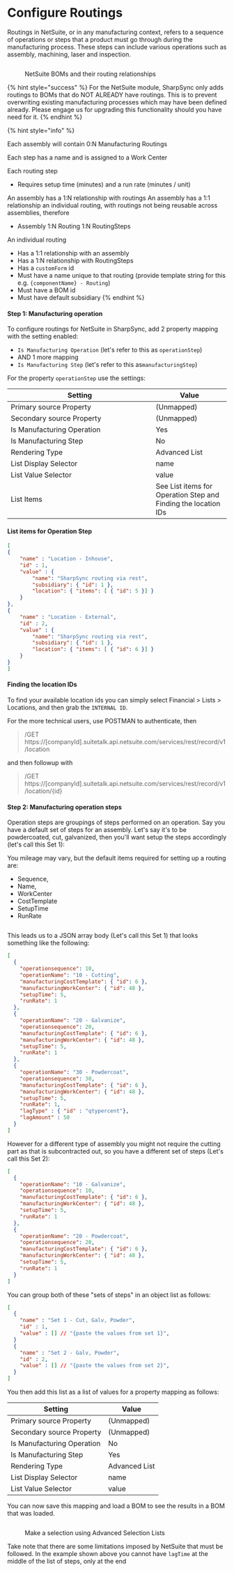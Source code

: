 # Configure Routings

Routings in NetSuite, or in any manufacturing context, refers to a sequence of operations or steps that a product must go through during the manufacturing process. These steps can include various operations such as assembly, machining, laser and inspection.

<figure><img src="../../.gitbook/assets/image (30).png" alt=""><figcaption><p>NetSuite BOMs and their routing relationships</p></figcaption></figure>

{% hint style="success" %}
For the NetSuite module, SharpSync only adds routings to BOMs that do NOT ALREADY have routings. This is to prevent overwriting existing manufacturing processes which may have been defined already. Please engage us for upgrading this functionality should you have need for it.
{% endhint %}

{% hint style="info" %}


Each assembly will contain 0:N Manufacturing Routings

Each step has a name and is assigned to a Work Center

Each routing step

* Requires setup time (minutes) and a run rate (minutes / unit)

An assembly has a 1:N relationship with routings An assembly has a 1:1 relationship an individual routing, with routings not being reusable across assemblies, therefore

* Assembly 1:N Routing 1:N RoutingSteps

An individual routing

* Has a 1:1 relationship with an assembly
* Has a 1:N relationship with RoutingSteps
* Has a `customForm` id
* Must have a name unique to that routing (provide template string for this e.g. `{componentName} - Routing`)
* Must have a BOM id
* Must have default subsidiary
{% endhint %}



#### Step 1: Manufacturing operation

To configure routings for NetSuite in SharpSync, add 2 property mapping with the setting enabled:

* `Is Manufacturing Operation` (let's refer to this as  `operationStep`)
* AND 1 more mapping
* `Is Manufacturing Step` (let's refer to this as`manufacturingStep`)

For the property `operationStep` use the settings:

<table><thead><tr><th width="317">Setting</th><th>Value</th></tr></thead><tbody><tr><td>Primary source Property</td><td>(Unmapped)</td></tr><tr><td>Secondary source Property</td><td>(Unmapped)</td></tr><tr><td>Is Manufacturing Operation</td><td>Yes</td></tr><tr><td>Is Manufacturing Step</td><td>No</td></tr><tr><td>Rendering Type</td><td>Advanced List</td></tr><tr><td>List Display Selector</td><td>name</td></tr><tr><td>List Value Selector</td><td>value</td></tr><tr><td>List Items</td><td>See List items for Operation Step and Finding the location IDs</td></tr></tbody></table>

#### List items for Operation Step

```json
[
{
    "name" : "Location - Inhouse",
    "id" : 1,
    "value" : {
        "name": "SharpSync routing via rest",
        "subsidiary": { "id": 1 },
        "location": { "items": [ { "id": 5 }] }
    }
},
{
    "name" : "Location - External",
    "id" : 2,
    "value" : {
        "name": "SharpSync routing via rest",
        "subsidiary": { "id": 1 },
        "location": { "items": [ { "id": 6 }] }
    }
}
]
```

#### Finding the location IDs

To find your available location ids you can simply select Financial > Lists > Locations, and then grab the `INTERNAL ID`.

For the more technical users, use POSTMAN to authenticate, then

> /GET https://\[companyId].suitetalk.api.netsuite.com/services/rest/record/v1/location

and then followup with

> /GET https://\[companyId].suitetalk.api.netsuite.com/services/rest/record/v1/location/{id}

#### Step 2: Manufacturing operation steps

Operation steps are groupings of steps performed on an operation. Say you have a default set of steps for an assembly. Let's say it's to be powdercoated, cut, galvanized, then you'll want setup the steps accordingly (let's call this Set 1):

You mileage may vary, but the default items required for setting up a routing are:

* Sequence,
* Name,
* WorkCenter
* CostTemplate
* SetupTime
* RunRate

<figure><img src="../../.gitbook/assets/netsuite_routing_steps.png" alt=""><figcaption></figcaption></figure>

This leads us to a JSON array body (Let's call this Set 1) that looks something like the following:

```json
[
  {
    "operationsequence": 10,
    "operationName": "10 - Cutting",
    "manufacturingCostTemplate": { "id": 6 },
    "manufacturingWorkCenter": { "id": 48 },
    "setupTime": 5,
    "runRate": 1
  },
  {
    "operationName": "20 - Galvanize",
    "operationsequence": 20,
    "manufacturingCostTemplate": { "id": 6 },
    "manufacturingWorkCenter": { "id": 48 },
    "setupTime": 5,
    "runRate": 1
  },
  {
    "operationName": "30 - Powdercoat",
    "operationsequence": 30,
    "manufacturingCostTemplate": { "id": 6 },
    "manufacturingWorkCenter": { "id": 48 },
    "setupTime": 5,
    "runRate": 1,
    "lagType" : { "id" : "qtypercent"},
    "lagAmount" : 50
  }
]
```

However for a different type of assembly you might not require the cutting part as that is subcontracted out, so you have a different set of steps (Let's call this Set 2):

```json
[ 
  {
    "operationName": "10 - Galvanize",
    "operationsequence": 10,
    "manufacturingCostTemplate": { "id": 6 },
    "manufacturingWorkCenter": { "id": 48 },
    "setupTime": 5,
    "runRate": 1
  },
  {
    "operationName": "20 - Powdercoat",
    "operationsequence": 20,
    "manufacturingCostTemplate": { "id": 6 },
    "manufacturingWorkCenter": { "id": 48 },
    "setupTime": 5,
    "runRate": 1
  }
]
```

You can group both of these "sets of steps" in an object list as follows:

```json
[
  {
    "name" : "Set 1 - Cut, Galv, Powder",
    "id" : 1,
    "value" : [] // "{paste the values from set 1}",
  }
  {
    "name" : "Set 2 - Galv, Powder",
    "id" : 2,
    "value" : [] // "{paste the values from set 2}",
  }
]
```

You then add this list as a list of values for a property mapping as follows:

| Setting                    | Value         |
| -------------------------- | ------------- |
| Primary source Property    | (Unmapped)    |
| Secondary source Property  | (Unmapped)    |
| Is Manufacturing Operation | No            |
| Is Manufacturing Step      | Yes           |
| Rendering Type             | Advanced List |
| List Display Selector      | name          |
| List Value Selector        | value         |

You can now save this mapping and load a BOM to see the results in a BOM that was loaded.

<figure><img src="../../.gitbook/assets/netsuite_select_routing_steps.png" alt=""><figcaption><p>Make a selection using Advanced Selection Lists</p></figcaption></figure>



Take note that there are some limitations imposed by NetSuite that must be followed. In the example shown above you cannot have `lagTime` at the middle of the list of steps, only at the end

